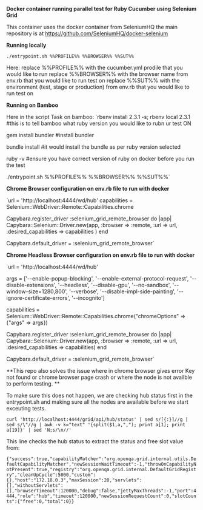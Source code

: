 **Docker container running parallel test for Ruby Cucumber using Selenium Grid** 


This container uses the docker container from SeleniumHQ the main repository is at https://github.com/SeleniumHQ/docker-selenium

**Running locally**

`./entrypoint.sh %%PROFILE%% %%BROWSER%% %%SUT%%`

Here: 
replace %%PROFILE%% with the cucumber.yml prodile that you would like to run 
replace %%BROWSER%% with the browser name from env.rb that you would like to run test on
replace %%SUT%% with the environment (test, stage or production) from env.rb that you would like to run test on


**Running on Bamboo**

Here in the script Task on bamboo:
`rbenv install 2.3.1 -s; rbenv local 2.3.1 #this is to tell bamboo what ruby version you would like to rubn ur test ON

 gem install bundler #install bundler

 bundle install #it would install the bundle as per ruby version selected

 ruby -v #ensure you have correct version of ruby on docker before you run the test

 ./entrypoint.sh %%PROFILE%% %%BROWSER%% %%SUT%%`
 
 
 
**Chrome Browser configuration on env.rb file to run with docker** 
 
 `url = 'http://localhost:4444/wd/hub'
  capabilities = Selenium::WebDriver::Remote::Capabilities.chrome
  
  Capybara.register_driver :selenium_grid_remote_browser do |app|
    Capybara::Selenium::Driver.new(app, :browser => :remote, :url => url, :desired_capabilities => capabilities )
  end
  
  Capybara.default_driver = :selenium_grid_remote_browser`
  
**Chrome Headless Browser configuration on env.rb file to run with docker** 
   
   `url = 'http://localhost:4444/wd/hub' 
   
   args = ['--enable-popup-blocking', '--enable-external-protocol-request', '--disable-extensions',
                  '--headless', '--disable-gpu', '--no-sandbox', '--window-size=1280,800', '--verbose',
                  '--disable-impl-side-painting', '--ignore-certificate-errors', '--incognito']
   
   capabilities = Selenium::WebDriver::Remote::Capabilities.chrome("chromeOptions" => {"args" => args})
   
   Capybara.register_driver :selenium_grid_remote_browser do |app|
    Capybara::Selenium::Driver.new(app, :browser => :remote, :url => url, :desired_capabilities => capabilities)
   end 
   
   Capybara.default_driver = :selenium_grid_remote_browser`
   
   
   **This repo also solves the issue where in chrome browser gives error Key not found or chrome browser page crash or where the node is not availble to perform testing. **
   
   To make sure this does not happen, we are checking hub status first in the entrypoint.sh and making sure 
   all the nodes are available before we start exceuting tests.
   
`curl 'http://localhost:4444/grid/api/hub/status' | sed s/[{:}]//g | sed s/\"//g | awk -v k="text" '{split($1,a,","); print a[1]; print a[19]}' | sed 'N;s/\n//'
`

This line checks the hub status to extract the status and free slot value from:

`{"success":true,"capabilityMatcher":"org.openqa.grid.internal.utils.DefaultCapabilityMatcher","newSessionWaitTimeout":-1,"throwOnCapabilityNotPresent":true,"registry":"org.openqa.grid.internal.DefaultGridRegistry","cleanUpCycle":5000,"custom":{},"host":"172.18.0.3","maxSession":20,"servlets":[],"withoutServlets":[],"browserTimeout":120000,"debug":false,"jettyMaxThreads":-1,"port":4444,"role":"hub","timeout":120000,"newSessionRequestCount":0,"slotCounts":{"free":0,"total":0}}`